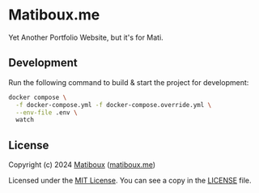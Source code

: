 # Matiboux.me

Yet Another Portfolio Website, but it's for Mati.


## Development

Run the following command to build & start the project for development:

```bash
docker compose \
  -f docker-compose.yml -f docker-compose.override.yml \
  --env-file .env \
  watch
```


## License

Copyright (c) 2024 [Matiboux](https://github.com/matiboux) ([matiboux.me](https://matiboux.me))

Licensed under the [MIT License](https://opensource.org/license/MIT). You can see a copy in the [LICENSE](LICENSE) file.
